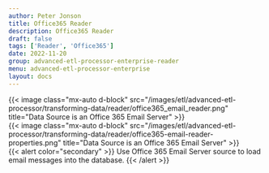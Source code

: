```yaml
---
author: Peter Jonson
title: Office365 Reader
description: Office365 Reader
draft: false
tags: ['Reader', 'Office365']
date: 2022-11-20
group: advanced-etl-processor-enterprise-reader
menu: advanced-etl-processor-enterprise
layout: docs
---
```


{{< image class="mx-auto d-block"  src="/images/etl/advanced-etl-processor/transforming-data/reader/office365_email_reader.png" title="Data Source is an Office 365 Email Server" >}}
\
{{< image class="mx-auto d-block"  src="/images/etl/advanced-etl-processor/transforming-data/reader/office365-email-reader-properties.png" title="Data Source is an Office 365 Email Server" >}}
\
{{< alert color="secondary" >}}
Use Office 365 Email Server source to load email messages into the database.
{{< /alert >}}
